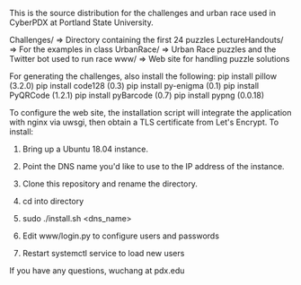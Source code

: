 This is the source distribution for the challenges and urban race used in CyberPDX at Portland State University.

Challenges/      => Directory containing the first 24 puzzles
LectureHandouts/ => For the examples in class
UrbanRace/       => Urban Race puzzles and the Twitter bot used to run race
www/             => Web site for handling puzzle solutions

For generating the challenges, also install the following:
	pip install pillow	(3.2.0)
	pip install code128 	(0.3)
	pip install py-enigma	(0.1)
	pip install PyQRCode	(1.2.1)
	pip install pyBarcode	(0.7)
	pip install pypng	(0.0.18)

To configure the web site, the installation script will integrate the
application with nginx via uwsgi, then obtain a TLS certificate from Let's
Encrypt.  To install:

1. Bring up a Ubuntu 18.04 instance.

2. Point the DNS name you'd like to use to the IP address of the instance.

3. Clone this repository and rename the directory.

4. cd into directory

5. sudo ./install.sh <dns_name>

6. Edit www/login.py to configure users and passwords

7. Restart systemctl service to load new users

If you have any questions, wuchang at pdx.edu
